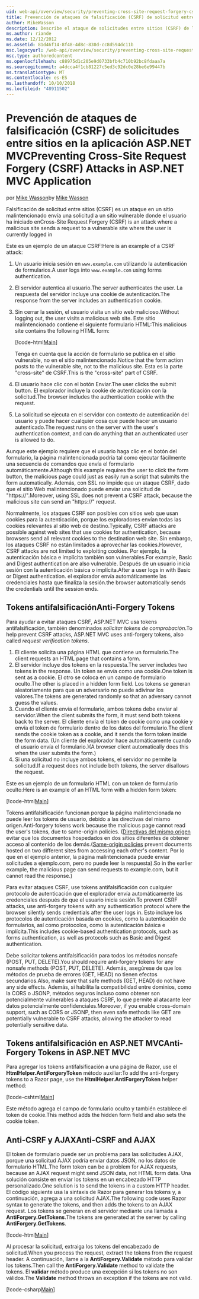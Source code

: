 ```yaml
---
uid: web-api/overview/security/preventing-cross-site-request-forgery-csrf-attacks
title: Prevención de ataques de falsificación (CSRF) de solicitud entre sitios en ASP.NET MVC
author: MikeWasson
description: Describe el ataque de solicitudes entre sitios (CSRF) de la falsificación y cómo implementar medidas de anti-CSRF en Web de ASP.NET MVC.
ms.author: riande
ms.date: 12/12/2012
ms.assetid: 81d46f14-8f48-4d8c-830d-cc8d594dc11b
msc.legacyurl: /web-api/overview/security/preventing-cross-site-request-forgery-csrf-attacks
msc.type: authoredcontent
ms.openlocfilehash: c88975d1c205e9d0733bfb4c710b92bc8fdaaa7a
ms.sourcegitcommit: a4dcca4f1cb81227c5ed3c92dc0e28be6e99447b
ms.translationtype: MT
ms.contentlocale: es-ES
ms.lasthandoff: 10/10/2018
ms.locfileid: "48911502"
---
```

<a name="preventing-cross-site-request-forgery-csrf-attacks-in-aspnet-mvc-application"></a><span data-ttu-id="f2c5a-103">Prevención de ataques de falsificación (CSRF) de solicitudes entre sitios en la aplicación ASP.NET MVC</span><span class="sxs-lookup"><span data-stu-id="f2c5a-103">Preventing Cross-Site Request Forgery (CSRF) Attacks in ASP.NET MVC Application</span></span>
====================
<span data-ttu-id="f2c5a-104">por [Mike Wasson](https://github.com/MikeWasson)</span><span class="sxs-lookup"><span data-stu-id="f2c5a-104">by [Mike Wasson](https://github.com/MikeWasson)</span></span>

<span data-ttu-id="f2c5a-105">Falsificación de solicitud entre sitios (CSRF) es un ataque en un sitio malintencionado envía una solicitud a un sitio vulnerable donde el usuario ha iniciado en</span><span class="sxs-lookup"><span data-stu-id="f2c5a-105">Cross-Site Request Forgery (CSRF) is an attack where a malicious site sends a request to a vulnerable site where the user is currently logged in</span></span>

<span data-ttu-id="f2c5a-106">Este es un ejemplo de un ataque CSRF:</span><span class="sxs-lookup"><span data-stu-id="f2c5a-106">Here is an example of a CSRF attack:</span></span>

1. <span data-ttu-id="f2c5a-107">Un usuario inicia sesión en `www.example.com` utilizando la autenticación de formularios.</span><span class="sxs-lookup"><span data-stu-id="f2c5a-107">A user logs into `www.example.com` using forms authentication.</span></span>
2. <span data-ttu-id="f2c5a-108">El servidor autentica al usuario.</span><span class="sxs-lookup"><span data-stu-id="f2c5a-108">The server authenticates the user.</span></span> <span data-ttu-id="f2c5a-109">La respuesta del servidor incluye una cookie de autenticación.</span><span class="sxs-lookup"><span data-stu-id="f2c5a-109">The response from the server includes an authentication cookie.</span></span>
3. <span data-ttu-id="f2c5a-110">Sin cerrar la sesión, el usuario visita un sitio web malicioso.</span><span class="sxs-lookup"><span data-stu-id="f2c5a-110">Without logging out, the user visits a malicious web site.</span></span> <span data-ttu-id="f2c5a-111">Este sitio malintencionado contiene el siguiente formulario HTML:</span><span class="sxs-lookup"><span data-stu-id="f2c5a-111">This malicious site contains the following HTML form:</span></span> 

    [!code-html[Main](preventing-cross-site-request-forgery-csrf-attacks/samples/sample1.html)]

    <span data-ttu-id="f2c5a-112">Tenga en cuenta que la acción de formulario se publica en el sitio vulnerable, no en el sitio malintencionado.</span><span class="sxs-lookup"><span data-stu-id="f2c5a-112">Notice that the form action posts to the vulnerable site, not to the malicious site.</span></span> <span data-ttu-id="f2c5a-113">Esta es la parte "cross-site" de CSRF.</span><span class="sxs-lookup"><span data-stu-id="f2c5a-113">This is the "cross-site" part of CSRF.</span></span>
4. <span data-ttu-id="f2c5a-114">El usuario hace clic con el botón Enviar.</span><span class="sxs-lookup"><span data-stu-id="f2c5a-114">The user clicks the submit button.</span></span> <span data-ttu-id="f2c5a-115">El explorador incluye la cookie de autenticación con la solicitud.</span><span class="sxs-lookup"><span data-stu-id="f2c5a-115">The browser includes the authentication cookie with the request.</span></span>
5. <span data-ttu-id="f2c5a-116">La solicitud se ejecuta en el servidor con contexto de autenticación del usuario y puede hacer cualquier cosa que puede hacer un usuario autenticado.</span><span class="sxs-lookup"><span data-stu-id="f2c5a-116">The request runs on the server with the user's authentication context, and can do anything that an authenticated user is allowed to do.</span></span>

<span data-ttu-id="f2c5a-117">Aunque este ejemplo requiere que el usuario haga clic en el botón del formulario, la página malintencionada podría tal como ejecutar fácilmente una secuencia de comandos que envía el formulario automáticamente.</span><span class="sxs-lookup"><span data-stu-id="f2c5a-117">Although this example requires the user to click the form button, the malicious page could just as easily run a script that submits the form automatically.</span></span> <span data-ttu-id="f2c5a-118">Además, con SSL no impide que un ataque CSRF, dado que el sitio Web malintencionado puede enviar una solicitud de "https://".</span><span class="sxs-lookup"><span data-stu-id="f2c5a-118">Moreover, using SSL does not prevent a CSRF attack, because the malicious site can send an "https://" request.</span></span>

<span data-ttu-id="f2c5a-119">Normalmente, los ataques CSRF son posibles con sitios web que usan cookies para la autenticación, porque los exploradores envían todas las cookies relevantes al sitio web de destino.</span><span class="sxs-lookup"><span data-stu-id="f2c5a-119">Typically, CSRF attacks are possible against web sites that use cookies for authentication, because browsers send all relevant cookies to the destination web site.</span></span> <span data-ttu-id="f2c5a-120">Sin embargo, los ataques CSRF no están limitados a aprovechar las cookies.</span><span class="sxs-lookup"><span data-stu-id="f2c5a-120">However, CSRF attacks are not limited to exploiting cookies.</span></span> <span data-ttu-id="f2c5a-121">Por ejemplo, la autenticación básica e implícita también son vulnerables.</span><span class="sxs-lookup"><span data-stu-id="f2c5a-121">For example, Basic and Digest authentication are also vulnerable.</span></span> <span data-ttu-id="f2c5a-122">Después de un usuario inicia sesión con la autenticación básica o implícita.</span><span class="sxs-lookup"><span data-stu-id="f2c5a-122">After a user logs in with Basic or Digest authentication.</span></span> <span data-ttu-id="f2c5a-123">el explorador envía automáticamente las credenciales hasta que finaliza la sesión.</span><span class="sxs-lookup"><span data-stu-id="f2c5a-123">the browser automatically sends the credentials until the session ends.</span></span>

## <a name="anti-forgery-tokens"></a><span data-ttu-id="f2c5a-124">Tokens antifalsificación</span><span class="sxs-lookup"><span data-stu-id="f2c5a-124">Anti-Forgery Tokens</span></span>

<span data-ttu-id="f2c5a-125">Para ayudar a evitar ataques CSRF, ASP.NET MVC usa tokens antifalsificación, también denominados *solicitar tokens de comprobación*.</span><span class="sxs-lookup"><span data-stu-id="f2c5a-125">To help prevent CSRF attacks, ASP.NET MVC uses anti-forgery tokens, also called *request verification tokens*.</span></span>

1. <span data-ttu-id="f2c5a-126">El cliente solicita una página HTML que contiene un formulario.</span><span class="sxs-lookup"><span data-stu-id="f2c5a-126">The client requests an HTML page that contains a form.</span></span>
2. <span data-ttu-id="f2c5a-127">El servidor incluye dos tokens en la respuesta.</span><span class="sxs-lookup"><span data-stu-id="f2c5a-127">The server includes two tokens in the response.</span></span> <span data-ttu-id="f2c5a-128">Un token se envía como una cookie.</span><span class="sxs-lookup"><span data-stu-id="f2c5a-128">One token is sent as a cookie.</span></span> <span data-ttu-id="f2c5a-129">El otro se coloca en un campo de formulario oculto.</span><span class="sxs-lookup"><span data-stu-id="f2c5a-129">The other is placed in a hidden form field.</span></span> <span data-ttu-id="f2c5a-130">Los tokens se generan aleatoriamente para que un adversario no puede adivinar los valores.</span><span class="sxs-lookup"><span data-stu-id="f2c5a-130">The tokens are generated randomly so that an adversary cannot guess the values.</span></span>
3. <span data-ttu-id="f2c5a-131">Cuando el cliente envía el formulario, ambos tokens debe enviar al servidor.</span><span class="sxs-lookup"><span data-stu-id="f2c5a-131">When the client submits the form, it must send both tokens back to the server.</span></span> <span data-ttu-id="f2c5a-132">El cliente envía el token de cookie como una cookie y envía el token de formulario dentro de los datos del formulario.</span><span class="sxs-lookup"><span data-stu-id="f2c5a-132">The client sends the cookie token as a cookie, and it sends the form token inside the form data.</span></span> <span data-ttu-id="f2c5a-133">(Un cliente del explorador hace automáticamente cuando el usuario envía el formulario.)</span><span class="sxs-lookup"><span data-stu-id="f2c5a-133">(A browser client automatically does this when the user submits the form.)</span></span>
4. <span data-ttu-id="f2c5a-134">Si una solicitud no incluye ambos tokens, el servidor no permite la solicitud.</span><span class="sxs-lookup"><span data-stu-id="f2c5a-134">If a request does not include both tokens, the server disallows the request.</span></span>

<span data-ttu-id="f2c5a-135">Este es un ejemplo de un formulario HTML con un token de formulario oculto:</span><span class="sxs-lookup"><span data-stu-id="f2c5a-135">Here is an example of an HTML form with a hidden form token:</span></span>

[!code-html[Main](preventing-cross-site-request-forgery-csrf-attacks/samples/sample2.html)]

<span data-ttu-id="f2c5a-136">Tokens antifalsificación funcionan porque la página malintencionada no puede leer los tokens de usuario, debido a las directivas del mismo origen.</span><span class="sxs-lookup"><span data-stu-id="f2c5a-136">Anti-forgery tokens work because the malicious page cannot read the user's tokens, due to same-origin policies.</span></span> <span data-ttu-id="f2c5a-137">([Directivas del mismo origen](http://www.w3.org/Security/wiki/Same_Origin_Policy) evitar que los documentos hospedados en dos sitios diferentes de obtener acceso al contenido de los demás.</span><span class="sxs-lookup"><span data-stu-id="f2c5a-137">([Same-origin policies](http://www.w3.org/Security/wiki/Same_Origin_Policy) prevent documents hosted on two different sites from accessing each other's content.</span></span> <span data-ttu-id="f2c5a-138">Por lo que en el ejemplo anterior, la página malintencionada puede enviar solicitudes a ejemplo.com, pero no puede leer la respuesta).</span><span class="sxs-lookup"><span data-stu-id="f2c5a-138">So in the earlier example, the malicious page can send requests to example.com, but it cannot read the response.)</span></span>

<span data-ttu-id="f2c5a-139">Para evitar ataques CSRF, use tokens antifalsificación con cualquier protocolo de autenticación que el explorador envía automáticamente las credenciales después de que el usuario inicia sesión.</span><span class="sxs-lookup"><span data-stu-id="f2c5a-139">To prevent CSRF attacks, use anti-forgery tokens with any authentication protocol where the browser silently sends credentials after the user logs in.</span></span> <span data-ttu-id="f2c5a-140">Esto incluye los protocolos de autenticación basada en cookies, como la autenticación de formularios, así como protocolos, como la autenticación básica e implícita.</span><span class="sxs-lookup"><span data-stu-id="f2c5a-140">This includes cookie-based authentication protocols, such as forms authentication, as well as protocols such as Basic and Digest authentication.</span></span>

<span data-ttu-id="f2c5a-141">Debe solicitar tokens antifalsificación para todos los métodos nonsafe (POST, PUT, DELETE).</span><span class="sxs-lookup"><span data-stu-id="f2c5a-141">You should require anti-forgery tokens for any nonsafe methods (POST, PUT, DELETE).</span></span> <span data-ttu-id="f2c5a-142">Además, asegúrese de que los métodos de prueba de errores (GET, HEAD) no tienen efectos secundarios.</span><span class="sxs-lookup"><span data-stu-id="f2c5a-142">Also, make sure that safe methods (GET, HEAD) do not have any side effects.</span></span> <span data-ttu-id="f2c5a-143">Además, si habilita la compatibilidad entre dominios, como la CORS o JSONP, métodos seguros incluso como obtener son potencialmente vulnerables a ataques CSRF, lo que permite al atacante leer datos potencialmente confidenciales.</span><span class="sxs-lookup"><span data-stu-id="f2c5a-143">Moreover, if you enable cross-domain support, such as CORS or JSONP, then even safe methods like GET are potentially vulnerable to CSRF attacks, allowing the attacker to read potentially sensitive data.</span></span>

## <a name="anti-forgery-tokens-in-aspnet-mvc"></a><span data-ttu-id="f2c5a-144">Tokens antifalsificación en ASP.NET MVC</span><span class="sxs-lookup"><span data-stu-id="f2c5a-144">Anti-Forgery Tokens in ASP.NET MVC</span></span>

<span data-ttu-id="f2c5a-145">Para agregar los tokens antifalsificación a una página de Razor, use el **HtmlHelper.AntiForgeryToken** método auxiliar:</span><span class="sxs-lookup"><span data-stu-id="f2c5a-145">To add the anti-forgery tokens to a Razor page, use the **HtmlHelper.AntiForgeryToken** helper method:</span></span>

[!code-cshtml[Main](preventing-cross-site-request-forgery-csrf-attacks/samples/sample3.cshtml)]

<span data-ttu-id="f2c5a-146">Este método agrega el campo de formulario oculto y también establece el token de cookie.</span><span class="sxs-lookup"><span data-stu-id="f2c5a-146">This method adds the hidden form field and also sets the cookie token.</span></span>

## <a name="anti-csrf-and-ajax"></a><span data-ttu-id="f2c5a-147">Anti-CSRF y AJAX</span><span class="sxs-lookup"><span data-stu-id="f2c5a-147">Anti-CSRF and AJAX</span></span>

<span data-ttu-id="f2c5a-148">El token de formulario puede ser un problema para las solicitudes AJAX, porque una solicitud AJAX podría enviar datos JSON, no los datos de formulario HTML.</span><span class="sxs-lookup"><span data-stu-id="f2c5a-148">The form token can be a problem for AJAX requests, because an AJAX request might send JSON data, not HTML form data.</span></span> <span data-ttu-id="f2c5a-149">Una solución consiste en enviar los tokens en un encabezado HTTP personalizado.</span><span class="sxs-lookup"><span data-stu-id="f2c5a-149">One solution is to send the tokens in a custom HTTP header.</span></span> <span data-ttu-id="f2c5a-150">El código siguiente usa la sintaxis de Razor para generar los tokens y, a continuación, agrega a una solicitud AJAX.</span><span class="sxs-lookup"><span data-stu-id="f2c5a-150">The following code uses Razor syntax to generate the tokens, and then adds the tokens to an AJAX request.</span></span> <span data-ttu-id="f2c5a-151">Los tokens se generan en el servidor mediante una llamada a **AntiForgery.GetTokens**.</span><span class="sxs-lookup"><span data-stu-id="f2c5a-151">The tokens are generated at the server by calling **AntiForgery.GetTokens**.</span></span>

[!code-html[Main](preventing-cross-site-request-forgery-csrf-attacks/samples/sample4.html)]

<span data-ttu-id="f2c5a-152">Al procesar la solicitud, extraiga los tokens del encabezado de solicitud.</span><span class="sxs-lookup"><span data-stu-id="f2c5a-152">When you process the request, extract the tokens from the request header.</span></span> <span data-ttu-id="f2c5a-153">A continuación, llame a la **AntiForgery.Validate** método para validar los tokens.</span><span class="sxs-lookup"><span data-stu-id="f2c5a-153">Then call the **AntiForgery.Validate** method to validate the tokens.</span></span> <span data-ttu-id="f2c5a-154">El **validar** método produce una excepción si los tokens no son válidos.</span><span class="sxs-lookup"><span data-stu-id="f2c5a-154">The **Validate** method throws an exception if the tokens are not valid.</span></span>

[!code-csharp[Main](preventing-cross-site-request-forgery-csrf-attacks/samples/sample5.cs)]
